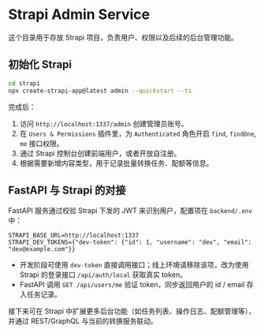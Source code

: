 # Strapi Admin Service

这个目录用于存放 Strapi 项目，负责用户、权限以及后续的后台管理功能。

## 初始化 Strapi

```bash
cd strapi
npx create-strapi-app@latest admin --quickstart --ts
```

完成后：

1. 访问 `http://localhost:1337/admin` 创建管理员账号。
2. 在 `Users & Permissions` 插件里，为 `Authenticated` 角色开启 `find`, `findOne`, `me` 接口权限。
3. 通过 Strapi 控制台创建前端用户，或者开放自注册。
4. 根据需要新增内容类型，用于记录批量转换任务、配额等信息。

## FastAPI 与 Strapi 的对接

FastAPI 服务通过校验 Strapi 下发的 JWT 来识别用户，配置项在 `backend/.env` 中：

```
STRAPI_BASE_URL=http://localhost:1337
STRAPI_DEV_TOKENS={"dev-token": {"id": 1, "username": "dev", "email": "dev@example.com"}}
```

- 开发阶段可使用 `dev-token` 直接调用接口；线上环境请移除该项，改为使用 Strapi 的登录接口 `/api/auth/local` 获取真实 token。
- FastAPI 调用 `GET /api/users/me` 验证 token，同步返回用户的 id / email 存入任务记录。

接下来可在 Strapi 中扩展更多后台功能（如任务列表、操作日志、配额管理等），并通过 REST/GraphQL 与当前的转换服务联动。
